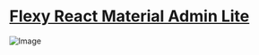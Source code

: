 # [Flexy React Material Admin Lite](#) 

![Image]([[[https://s3.amazonaws.com/creativetim_bucket/products/447/original/argon-dashboard-material-ui.jpg](https://res.cloudinary.com/practicaldev/image/fetch/s--gvLZmaip--/c_limit%2Cf_auto%2Cfl_progressive%2Cq_auto%2Cw_880/https://dev-to-uploads.s3.amazonaws.com/uploads/articles/bo3g1flby4cbqvuvjquu.png)])

